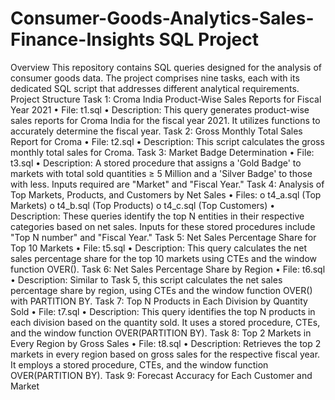 # Consumer-Goods-Analytics-Sales-Finance-Insights SQL Project

Overview
This repository contains SQL queries designed for the analysis of consumer goods data. The project comprises nine tasks, each with its dedicated SQL script that addresses different analytical requirements.
Project Structure
Task 1: Croma India Product-Wise Sales Reports for Fiscal Year 2021
•	File: t1.sql
•	Description: This query generates product-wise sales reports for Croma India for the fiscal year 2021. It utilizes functions to accurately determine the fiscal year.
Task 2: Gross Monthly Total Sales Report for Croma
•	File: t2.sql
•	Description: This script calculates the gross monthly total sales for Croma.
Task 3: Market Badge Determination
•	File: t3.sql
•	Description: A stored procedure that assigns a 'Gold Badge' to markets with total sold quantities ≥ 5 Million and a 'Silver Badge' to those with less. Inputs required are "Market" and "Fiscal Year."
Task 4: Analysis of Top Markets, Products, and Customers by Net Sales
•	Files:
o	t4_a.sql (Top Markets)
o	t4_b.sql (Top Products)
o	t4_c.sql (Top Customers)
•	Description: These queries identify the top N entities in their respective categories based on net sales. Inputs for these stored procedures include "Top N number" and "Fiscal Year."
Task 5: Net Sales Percentage Share for Top 10 Markets
•	File: t5.sql
•	Description: This query calculates the net sales percentage share for the top 10 markets using CTEs and the window function OVER().
Task 6: Net Sales Percentage Share by Region
•	File: t6.sql
•	Description: Similar to Task 5, this script calculates the net sales percentage share by region, using CTEs and the window function OVER() with PARTITION BY.
Task 7: Top N Products in Each Division by Quantity Sold
•	File: t7.sql
•	Description: This query identifies the top N products in each division based on the quantity sold. It uses a stored procedure, CTEs, and the window function OVER(PARTITION BY).
Task 8: Top 2 Markets in Every Region by Gross Sales
•	File: t8.sql
•	Description: Retrieves the top 2 markets in every region based on gross sales for the respective fiscal year. It employs a stored procedure, CTEs, and the window function OVER(PARTITION BY).
Task 9: Forecast Accuracy for Each Customer and Market
